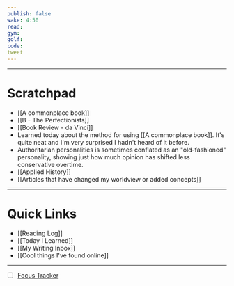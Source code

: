 ```yaml
---
publish: false
wake: 4:50
read:
gym:
golf:
code:
tweet
---
```

***
# Scratchpad
- [[A commonplace book]]
- [[B - The Perfectionists]]
- [[Book Review - da Vinci]]
- Learned today about the method for using [[A commonplace book]]. It's quite neat and I'm very surprised I hadn't heard of it before.
- Authoritarian personalities is sometimes conflated as an "old-fashioned" personality, showing just how much opinion has shifted less conservative overtime.
- [[Applied History]]
- [[Articles that have changed my worldview or added concepts]]


---
# Quick Links
- [[Reading Log]]
- [[Today I Learned]]
- [[My Writing Inbox]]
- [[Cool things I've found online]]

***
- [ ] [Focus Tracker](https://docs.google.com/spreadsheets/d/18ZL9CSRxE2z7pTKcaPGe3749GMO9Ov2UjVsRMQqShBk/edit#gid=696776801)